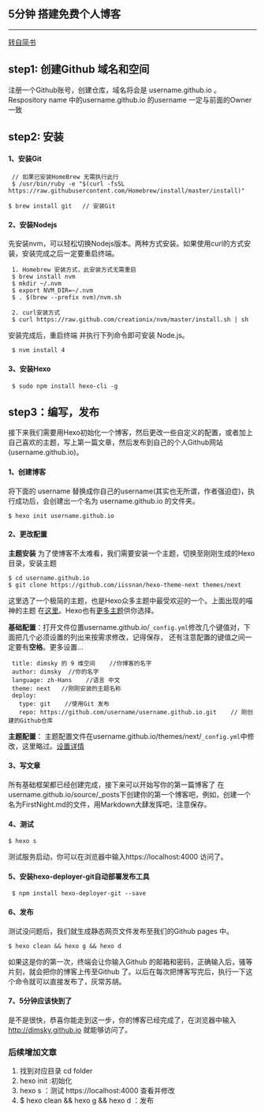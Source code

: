 ##  5分钟 搭建免费个人博客
---

[转自简书](http://www.jianshu.com/p/4eaddcbe4d12?utm_campaign=hugo&utm_medium=reader_share&utm_content=note&utm_source=qq)

##  step1: 创建Github 域名和空间
注册一个Github账号，创建仓库，域名将会是 username.github.io 。Respository name 中的username.github.io 的username 一定与前面的Owner 一致

##  step2: 安装
#### 1、安装Git
```
 // 如果已安装HomeBrew 无需执行此行
 $ /usr/bin/ruby -e "$(curl -fsSL https://raw.githubusercontent.com/Homebrew/install/master/install)"

$ brew install git   // 安装Git
```

#### 2、安装Nodejs
先安装nvm，可以轻松切换Nodejs版本。两种方式安装。如果使用curl的方式安装，安装完成之后一定要重启终端。
```
 1. Homebrew 安装方式，此安装方式无需重启
 $ brew install nvm  
 $ mkdir ~/.nvm
 $ export NVM_DIR=~/.nvm
 $ . $(brew --prefix nvm)/nvm.sh

 2. curl安装方式
 $ curl https://raw.github.com/creationix/nvm/master/install.sh | sh
```
安装完成后，重启终端 并执行下列命令即可安装 Node.js。
```
 $ nvm install 4
```
#### 3、安装Hexo
```
 $ sudo npm install hexo-cli -g
```

 ## step3：编写，发布
接下来我们需要用Hexo初始化一个博客，然后更改一些自定义的配置，或者加上自己喜欢的主题，写上第一篇文章，然后发布到自己的个人Github网站(username.github.io)。

####  1、创建博客
将下面的 username 替换成你自己的username(其实也无所谓，作者强迫症)，执行成功后，会创建出一个名为 username.github.io 的文件夹。
```
$ hexo init username.github.io
```
####  2、更改配置
**主题安装**
为了使博客不太难看，我们需要安装一个主题，切换至刚刚生成的Hexo 目录，安装主题
```
$ cd username.github.io
$ git clone https://github.com/iissnan/hexo-theme-next themes/next
```
这里选了一个极简的主题，也是Hexo众多主题中最受欢迎的一个。上面出现的喵神的主题 在[这里](https://github.com/monniya/hexo-theme-new-vno)。Hexo也有[更多主题](https://hexo.io/themes/)供你选择。

**基础配置**：打开文件位置username.github.io/`_config.yml`修改几个键值对，下面把几个必须设置的列出来按需求修改，记得保存， 还有注意配置的键值之间一定要有**空格**。更多设置...
```
 title: dimsky 的 9 维空间    //你博客的名字
 author: dimsky  //你的名字
 language: zh-Hans    //语言 中文
 theme: next   //刚刚安装的主题名称
 deploy:
   type: git    //使用Git 发布
   repo: https://github.com/username/username.github.io.git    // 刚创建的Github仓库
```
**主题配置**：
主题配置文件在username.github.io/themes/next/`_config.yml`中修改，这里略过。[设置详情](http://theme-next.iissnan.com/getting-started.html#theme-settings)

####  3、写文章
所有基础框架都已经创建完成，接下来可以开始写你的第一篇博客了
在username.github.io/source/_posts下创建你的第一个博客吧，例如，创建一个名为FirstNight.md的文件，用Markdown大肆发挥吧，注意保存。

####  4、测试
```
$ hexo s
```
测试服务启动，你可以在浏览器中输入https://localhost:4000 访问了。

####  5、安装hexo-deployer-git自动部署发布工具
```
 $ npm install hexo-deployer-git --save
```
####  6、发布
测试没问题后，我们就生成静态网页文件发布至我们的Github pages 中。
```
$ hexo clean && hexo g && hexo d
```
如果这是你的第一次，终端会让你输入Github 的邮箱和密码，正确输入后，骚等片刻，就会把你的博客上传至Github 了。以后在每次把博客写完后，执行一下这个命令就可以直接发布了，灰常苏胡。

####  7、5分钟应该快到了
是不是很快，恭喜你能走到这一步，你的博客已经完成了，在浏览器中输入 http://dimsky.github.io 就能够访问了。

### 后续增加文章
1. 找到对应目录  cd  folder
2. hexo init  :初始化
3. hexo s ：测试 https://localhost:4000 查看并修改
4. $ hexo clean && hexo g && hexo d ：发布
